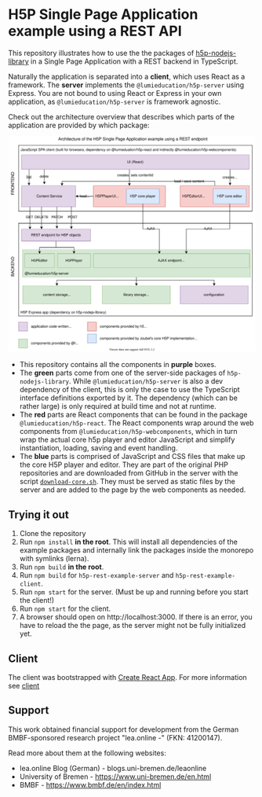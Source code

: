 # H5P Single Page Application example using a REST API

This repository illustrates how to use the the packages of
[h5p-nodejs-library](https://github.com/lumieducation/h5p-nodejs-library) in a
Single Page Application with a REST backend in TypeScript.

Naturally the application is separated into a **client**, which uses React as a
framework. The **server** implements the `@lumieducation/h5p-server` using
Express. You are not bound to using React or Express in your own application, as
`@lumieducation/h5p-server` is framework agnostic.

Check out the architecture overview that describes which parts of the
application are provided by which package:

![Architecture overview](./architecture.svg)

-   This repository contains all the components in **purple** boxes.
-   The **green** parts come from one of the server-side packages of
    `h5p-nodejs-library`. While `@lumieducation/h5p-server` is also a dev
    dependency of the client, this is only the case to use the TypeScript
    interface definitions exported by it. The dependency (which can be rather
    large) is only required at build time and not at runtime.
-   The **red** parts are React components that can be found in the package
    `@lumieducation/h5p-react`. The React components wrap around the web
    components from `@lumieducation/h5p-webcomponents`, which in turn wrap the
    actual core h5p player and editor JavaScript and simplify instantiation,
    loading, saving and event handling.
-   The **blue** parts is comprised of JavaScript and CSS files that make up the
    core H5P player and editor. They are part of the original PHP repositories
    and are downloaded from GitHub in the server with the script
    [`download-core.sh`](../../../packages/h5p-examples/download-core.sh). They
    must be served as static files by the server and are added to the page by
    the web components as needed.

## Trying it out

1. Clone the repository
2. Run `npm install` **in the root**. This will install all dependencies of the
   example packages and internally link the packages inside the monorepo with
   symlinks (lerna).
4. Run `npm build` **in the root**.
3. Run `npm build` for `h5p-rest-example-server` and `h5p-rest-example-client`.
4. Run `npm start` for the server. (Must be up and running before you start the
   client!)
5. Run `npm start` for the client.
6. A browser should open on http://localhost:3000. If there is an error, you
   have to reload the the page, as the server might not be fully initialized
   yet.

## Client

The client was bootstrapped with [Create React
App](https://github.com/facebook/create-react-app). For more information see
[client](./client.md)

## Support

This work obtained financial support for development from the German
BMBF-sponsored research project "lea.online -" (FKN: 41200147).

Read more about them at the following websites:

-   lea.online Blog (German) - blogs.uni-bremen.de/leaonline
-   University of Bremen - https://www.uni-bremen.de/en.html
-   BMBF - https://www.bmbf.de/en/index.html
